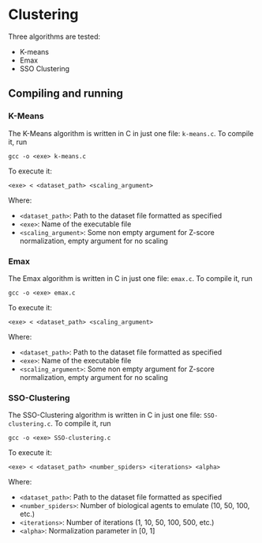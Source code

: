 # Clustering
Three algorithms are tested:
* K-means
* Emax
* SSO Clustering

## Compiling and running

### K-Means

The K-Means algorithm is written in C in just one file: `k-means.c`. To compile it, run

`gcc -o <exe> k-means.c`

To execute it:

`<exe> < <dataset_path> <scaling_argument>`

Where:
* `<dataset_path>`: Path to the dataset file formatted as specified
* `<exe>`: Name of the executable file
* `<scaling_argument>`: Some non empty argument for Z-score normalization, empty argument for no scaling

### Emax

The Emax algorithm is written in C in just one file: `emax.c`. To compile it, run

`gcc -o <exe> emax.c`

To execute it:

`<exe> < <dataset_path> <scaling_argument>`

Where:
* `<dataset_path>`: Path to the dataset file formatted as specified
* `<exe>`: Name of the executable file
* `<scaling_argument>`: Some non empty argument for Z-score normalization, empty argument for no scaling

### SSO-Clustering

The SSO-Clustering algorithm is written in C in just one file: `SSO-clustering.c`. To compile it, run

`gcc -o <exe> SSO-clustering.c`

To execute it:

`<exe> < <dataset_path> <number_spiders> <iterations> <alpha>`

Where:
* `<dataset_path>`: Path to the dataset file formatted as specified
* `<number_spiders>`: Number of biological agents to emulate (10, 50, 100, etc.)
* `<iterations>`: Number of iterations (1, 10, 50, 100, 500, etc.)
* `<alpha>`: Normalization parameter in [0, 1]